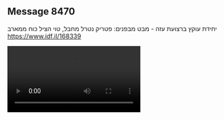 ## Message 8470

יחידת עוקץ ברצועת עזה - מבט מבפנים:
פטריק נטרל מחבל, טוי הציל כוח ממארב
https://www.idf.il/168339

![Video](./8470/8470_media.mp4)
